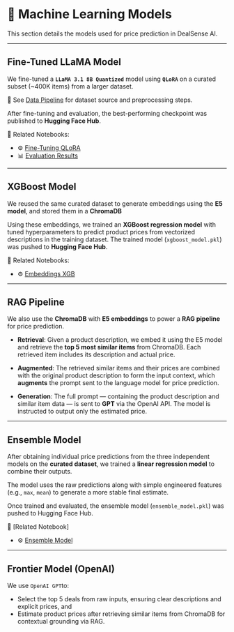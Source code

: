 # 🧠 Machine Learning Models

This section details the models used for price prediction in DealSense AI.

---

## Fine-Tuned LLaMA Model

We fine-tuned a **`LLaMA 3.1 8B Quantized`** model using **`QLoRA`**  on a curated subset (~400K items) from a larger dataset.

🔗 See [Data Pipeline](data.md) for dataset source and preprocessing steps.

After fine-tuning and evaluation, the best-performing checkpoint was published to **Hugging Face Hub**.

📓 Related Notebooks:
* ⚙️ [Fine-Tuning QLoRA ](notebooks/llama3_1_finetunning.ipynb)
* 📊 [Evaluation Results ](notebooks/evaluating_fineTune.ipynb)


---

## XGBoost Model

We reused the same curated dataset to generate embeddings using the **E5 model**, and stored them in a **ChromaDB**

Using these embeddings, we trained an **XGBoost regression model** with tuned hyperparameters to predict product prices from vectorized descriptions in the training dataset. The trained model (`xgboost_model.pkl`) was pushed to **Hugging Face Hub**.

📓 Related Notebooks:
* ⚙️ [Embeddings XGB ](notebooks/embedding_xgb.ipynb)



---

## RAG Pipeline

We also use the **ChromaDB** with **E5 embeddings** to power a **RAG pipeline** for price prediction.

* **Retrieval**: Given a product description, we embed it using the E5 model and retrieve the **top 5 most similar items** from ChromaDB. Each retrieved item includes its description and actual price.

* **Augmented**: The retrieved similar items and their prices are combined with the original product description to form the input context, which **augments** the prompt sent to the language model for price prediction.

* **Generation**: The full prompt — containing the product description and similar item data — is sent to **GPT** via the OpenAI API. The model is instructed to output only the estimated price.

---

## Ensemble Model

After obtaining individual price predictions from the three independent models on the **curated dataset**, we trained a **linear regression model** to combine their outputs.

The model uses the raw predictions along with simple engineered features (e.g., `max`, `mean`) to generate a more stable final estimate.

Once trained and evaluated, the ensemble model (`ensemble_model.pkl`) was pushed to Hugging Face Hub.

📓 [Related Notebook]
* ⚙️ [Ensemble Model ](notebooks/ensemble_model.ipynb)


---

## Frontier Model (OpenAI)

We use `OpenAI GPT`to:

- Select the top 5 deals from raw inputs, ensuring clear descriptions and explicit prices, and 
- Estimate product prices after retrieving similar items from ChromaDB for contextual grounding via RAG.